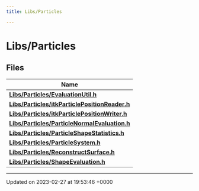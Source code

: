 ```yaml
---
title: Libs/Particles

---
```


# Libs/Particles



## Files

| Name           |
| -------------- |
| **[Libs/Particles/EvaluationUtil.h](../Files/EvaluationUtil_8h.md#file-evaluationutil.h)**  |
| **[Libs/Particles/itkParticlePositionReader.h](../Files/itkParticlePositionReader_8h.md#file-itkparticlepositionreader.h)**  |
| **[Libs/Particles/itkParticlePositionWriter.h](../Files/itkParticlePositionWriter_8h.md#file-itkparticlepositionwriter.h)**  |
| **[Libs/Particles/ParticleNormalEvaluation.h](../Files/ParticleNormalEvaluation_8h.md#file-particlenormalevaluation.h)**  |
| **[Libs/Particles/ParticleShapeStatistics.h](../Files/ParticleShapeStatistics_8h.md#file-particleshapestatistics.h)**  |
| **[Libs/Particles/ParticleSystem.h](../Files/ParticleSystem_8h.md#file-particlesystem.h)**  |
| **[Libs/Particles/ReconstructSurface.h](../Files/ReconstructSurface_8h.md#file-reconstructsurface.h)**  |
| **[Libs/Particles/ShapeEvaluation.h](../Files/ShapeEvaluation_8h.md#file-shapeevaluation.h)**  |






-------------------------------

Updated on 2023-02-27 at 19:53:46 +0000
